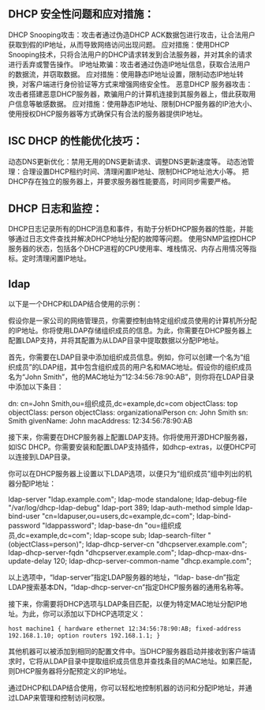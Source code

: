 ## DHCP 安全性问题和应对措施：

DHCP Snooping攻击：攻击者通过伪造DHCP ACK数据包进行攻击，让合法用户获取到假的IP地址，从而导致网络访问出现问题。 应对措施：使用DHCP Snooping技术，只将合法用户的DHCP请求转发到合法服务器，并对其余的请求进行丢弃或警告操作。
IP地址欺骗：攻击者通过伪造IP地址信息，获取合法用户的数据流，并窃取数据。 应对措施：使用静态IP地址设置，限制动态IP地址转换，对客户端进行身份验证等方式来增强网络安全性。
恶意DHCP 服务器攻击：攻击者搭建恶意DHCP服务器，欺骗用户的计算机连接到其服务器上，借此获取用户信息等敏感数据。 应对措施：使用静态IP地址、限制DHCP服务器的IP池大小、使用授权DHCP服务器等方式确保只有合法的服务器提供IP地址。

## ISC DHCP 的性能优化技巧：

动态DNS更新优化：禁用无用的DNS更新请求、调整DNS更新速度等。
动态池管理：合理设置DHCP租约时间、清理闲置IP地址、限制DHCP地址池大小等。
把DHCP存在独立的服务器上，并要求服务器性能要高，时间同步需要严格。

## DHCP 日志和监控：

DHCP日志记录所有的DHCP消息和事件，有助于分析DHCP服务器的性能，并能够通过日志文件查找并解决DHCP地址分配的故障等问题。
使用SNMP监控DHCP服务器的状态，包括各个DHCP进程的CPU使用率、堆栈情况、内存占用情况等指标。定时清理闲置IP地址。

## ldap
以下是一个DHCP和LDAP结合使用的示例：

假设你是一家公司的网络管理员，你需要控制由特定组织成员使用的计算机所分配的IP地址。你将使用LDAP存储组织成员的信息。为此，你需要在DHCP服务器上配置LDAP支持，并将其配置为从LDAP目录中提取数据以分配IP地址。

首先，你需要在LDAP目录中添加组织成员信息。例如，你可以创建一个名为“组织成员”的LDAP组，其中包含组织成员的用户名和MAC地址。假设你的组织成员名为“John Smith”，他的MAC地址为“12:34:56:78:90:AB”，则你将在LDAP目录中添加以下条目：

dn: cn=John Smith,ou=组织成员,dc=example,dc=com objectClass: top objectClass: person objectClass: organizationalPerson cn: John Smith sn: Smith givenName: John macAddress: 12:34:56:78:90:AB

接下来，你需要在DHCP服务器上配置LDAP支持。你将使用开源DHCP服务器，如ISC DHCP。你需要安装和配置LDAP支持插件，如dhcp-extras，以便DHCP可以连接到LDAP目录。

你可以在DHCP服务器上设置以下LDAP选项，以便只为“组织成员”组中列出的机器分配IP地址：

ldap-server "ldap.example.com"; ldap-mode standalone; ldap-debug-file "/var/log/dhcp-ldap-debug" ldap-port 389; ldap-auth-method simple ldap-bind-user "cn=ldapuser,ou=users,dc=example,dc=com"; ldap-bind-password "ldappassword"; ldap-base-dn "ou=组织成员,dc=example,dc=com"; ldap-scope sub; ldap-search-filter "(objectClass=person)"; ldap-dhcp-server-cn "dhcpserver.example.com"; ldap-dhcp-server-fqdn "dhcpserver.example.com"; ldap-dhcp-max-dns-update-delay 120; ldap-dhcp-server-common-name "dhcp.example.com";

以上选项中，“ldap-server”指定LDAP服务器的地址，“ldap- base-dn”指定LDAP搜索基本DN，“ldap-dhcp-server-cn”指定DHCP服务器的通用名称等。

接下来，你需要将DHCP选项与LDAP条目匹配，以便为特定MAC地址分配IP地址。为此，你可以添加以下DHCP选项定义：
```
host machine1 { hardware ethernet 12:34:56:78:90:AB; fixed-address 192.168.1.10; option routers 192.168.1.1; }
```
其他机器可以被添加到相同的配置文件中。当DHCP服务器启动并接收到客户端请求时，它将从LDAP目录中提取组织成员信息并查找条目的MAC地址。如果匹配，则DHCP服务器将分配预定义的IP地址。

通过DHCP和LDAP结合使用，你可以轻松地控制机器的访问和分配IP地址，并通过LDAP来管理和控制访问权限。